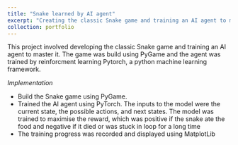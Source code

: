 ```yaml
---
title: "Snake learned by AI agent"
excerpt: "Creating the classic Snake game and training an AI agent to master it"
collection: portfolio
---
```


This project involved developing the classic Snake game and training an AI agent to master it. The game was build using PyGame and the agent was trained by reinforcment learning Pytorch, a python machine learning framework.

*Implementation*
  - Build the Snake game using PyGame.
  - Trained the AI agent using PyTorch. The inputs to the model were the current state, the possible actions, and next states. The model was trained to maximise the reward, which was positive if the snake ate the food and negative if it died or was stuck in loop for a long time
  - The training progress was recorded and displayed using MatplotLib
